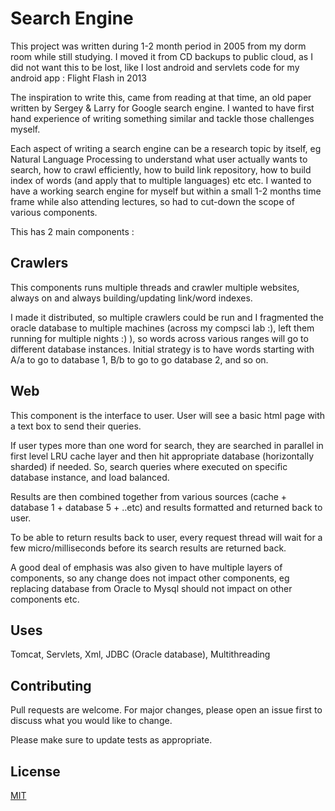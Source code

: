 # Search Engine

This project was written during 1-2 month period in 2005 from my dorm room while still studying. I moved it from CD backups to public cloud, as I did not want this to be lost, like I lost android and servlets code for my android app : Flight Flash in 2013

The inspiration to write this, came from reading at that time, an old paper written by Sergey & Larry for Google search engine. I wanted to have first hand experience of writing something similar and tackle those challenges myself. 

Each aspect of writing a search engine can be a research topic by itself, eg Natural Language Processing to understand what user actually wants to search, how to crawl efficiently, how to build link repository, how to build index of words (and apply that to multiple languages) etc etc. I wanted to have a working search engine for myself but within a small 1-2 months time frame while also attending lectures, so had to cut-down the scope of various components.

This has 2 main components : 

## Crawlers 
This components runs multiple threads and crawler multiple websites, always on and always building/updating link/word indexes. 

I made it distributed, so multiple crawlers could be run and I fragmented the oracle database to multiple machines (across my compsci lab :), left them running for multiple nights :) ), so words across various ranges will go to different database instances. Initial strategy is to have words starting with A/a to go to database 1, B/b to go to go database 2, and so on.

## Web
This component is the interface to user. User will see a basic html page with a text box to send their queries. 

If user types more than one word for search, they are searched in parallel in first level LRU cache layer and then hit appropriate database (horizontally sharded) if needed. So, search queries where executed on specific database instance, and load balanced.

Results are then combined together from various sources (cache + database 1 + database 5 + ..etc) and results formatted and returned back to user. 

To be able to return results back to user, every request thread will wait for a few micro/milliseconds before its search results are returned back.

A good deal of emphasis was also given to have multiple layers of components, so any change does not impact other components, eg replacing database from Oracle to Mysql should not impact on other components etc.
## Uses

Tomcat, Servlets, Xml, JDBC (Oracle database), Multithreading



## Contributing
Pull requests are welcome. For major changes, please open an issue first to discuss what you would like to change.

Please make sure to update tests as appropriate.

## License
[MIT](https://choosealicense.com/licenses/mit/)
